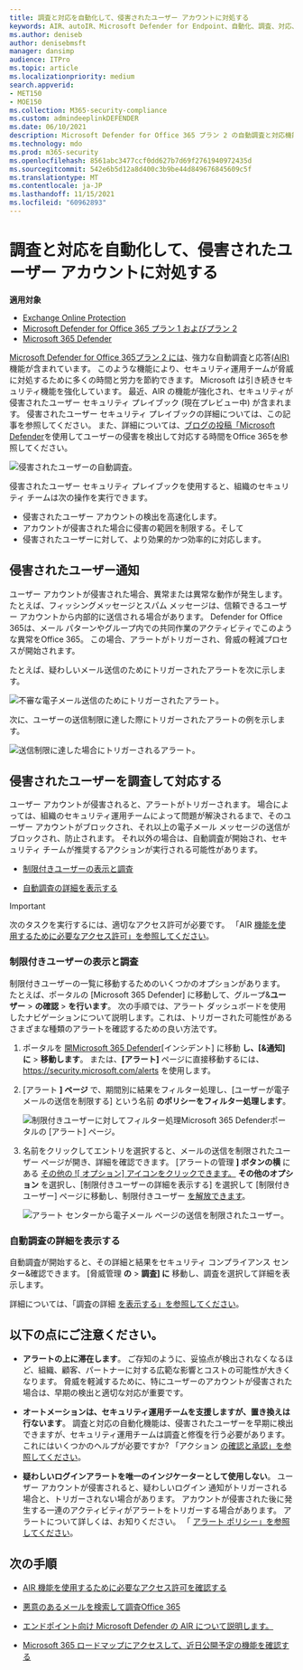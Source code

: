 ```yaml
---
title: 調査と対応を自動化して、侵害されたユーザー アカウントに対処する
keywords: AIR、autoIR、Microsoft Defender for Endpoint、自動化、調査、対応、修復、脅威、高度、脅威、保護、侵害
ms.author: deniseb
author: denisebmsft
manager: dansimp
audience: ITPro
ms.topic: article
ms.localizationpriority: medium
search.appverid:
- MET150
- MOE150
ms.collection: M365-security-compliance
ms.custom: admindeeplinkDEFENDER
ms.date: 06/10/2021
description: Microsoft Defender for Office 365 プラン 2 の自動調査と対応機能を使用して、侵害されたユーザー アカウントを検出して対処するプロセスをスピードアップする方法について説明します。
ms.technology: mdo
ms.prod: m365-security
ms.openlocfilehash: 8561abc3477ccf0dd627b7d69f2761940972435d
ms.sourcegitcommit: 542e6b5d12a8d400c3b9be44d849676845609c5f
ms.translationtype: MT
ms.contentlocale: ja-JP
ms.lasthandoff: 11/15/2021
ms.locfileid: "60962893"
---
```

# <a name="address-compromised-user-accounts-with-automated-investigation-and-response"></a>調査と対応を自動化して、侵害されたユーザー アカウントに対処する

**適用対象**
- [Exchange Online Protection](exchange-online-protection-overview.md)
- [Microsoft Defender for Office 365 プラン 1 およびプラン 2](defender-for-office-365.md)
- [Microsoft 365 Defender](../defender/microsoft-365-defender.md)


[Microsoft Defender for Office 365プラン 2 には](defender-for-office-365.md#microsoft-defender-for-office-365-plan-1-and-plan-2)、強力な自動調査と応答[(AIR)](office-365-air.md)機能が含まれています。 このような機能により、セキュリティ運用チームが脅威に対処するために多くの時間と労力を節約できます。 Microsoft は引き続きセキュリティ機能を強化しています。 最近、AIR の機能が強化され、セキュリティが侵害されたユーザー セキュリティ プレイブック (現在プレビュー中) が含まれます。 侵害されたユーザー セキュリティ プレイブックの詳細については、この記事を参照してください。 また、詳細については、[ブログの投稿「Microsoft Defender](https://techcommunity.microsoft.com/t5/Security-Privacy-and-Compliance/Speed-up-time-to-detect-and-respond-to-user-compromise-and-limit/ba-p/977053)を使用してユーザーの侵害を検出して対応する時間をOffice 365を参照してください。

![侵害されたユーザーの自動調査。](/microsoft-365/media/office365atp-compduserinvestigation.jpg)

侵害されたユーザー セキュリティ プレイブックを使用すると、組織のセキュリティ チームは次の操作を実行できます。

- 侵害されたユーザー アカウントの検出を高速化します。
- アカウントが侵害された場合に侵害の範囲を制限する。そして
- 侵害されたユーザーに対して、より効果的かつ効率的に対応します。

## <a name="compromised-user-alerts"></a>侵害されたユーザー通知

ユーザー アカウントが侵害された場合、異常または異常な動作が発生します。 たとえば、フィッシングメッセージとスパム メッセージは、信頼できるユーザー アカウントから内部的に送信される場合があります。 Defender for Office 365は、メール パターンやグループ内での共同作業のアクティビティでこのような異常をOffice 365。 この場合、アラートがトリガーされ、脅威の軽減プロセスが開始されます。

たとえば、疑わしいメール送信のためにトリガーされたアラートを次に示します。

![不審な電子メール送信のためにトリガーされたアラート。](/microsoft-365/media/office365atp-suspiciousemailsendalert.jpg)

次に、ユーザーの送信制限に達した際にトリガーされたアラートの例を示します。

![送信制限に達した場合にトリガーされるアラート。](/microsoft-365/media/office365atp-sendinglimitreached.jpg)

## <a name="investigate-and-respond-to-a-compromised-user"></a>侵害されたユーザーを調査して対応する

ユーザー アカウントが侵害されると、アラートがトリガーされます。 場合によっては、組織のセキュリティ運用チームによって問題が解決されるまで、そのユーザー アカウントがブロックされ、それ以上の電子メール メッセージの送信がブロックされ、防止されます。 それ以外の場合は、自動調査が開始され、セキュリティ チームが推奨するアクションが実行される可能性があります。

- [制限付きユーザーの表示と調査](#view-and-investigate-restricted-users)

- [自動調査の詳細を表示する](#view-details-about-automated-investigations)

> [!IMPORTANT]
> 次のタスクを実行するには、適切なアクセス許可が必要です。 「AIR [機能を使用するために必要なアクセス許可」を参照してください](office-365-air.md#required-permissions-to-use-air-capabilities)。

### <a name="view-and-investigate-restricted-users"></a>制限付きユーザーの表示と調査

制限付きユーザーの一覧に移動するためのいくつかのオプションがあります。 たとえば、ポータルの [Microsoft 365 Defender] に移動して、グループ&**ユーザー** \> **の確認** \> **を行います**。 次の手順では、アラート ダッシュボードを使用したナビゲーションについて説明します。これは、トリガーされた可能性があるさまざまな種類のアラートを確認するための良い方法です。

1. ポータルを <a href="https://go.microsoft.com/fwlink/p/?linkid=2077139" target="_blank">開Microsoft 365 Defender[</a>インシデント] に移動 **し、[&通知] に** \> **移動します**。 または、**[アラート]** ページに直接移動するには、<https://security.microsoft.com/alerts> を使用します。

2. [アラート **] ページ** で、期間別に結果をフィルター処理し、[ユーザーが電子メールの送信を制限する] という名前 **のポリシーをフィルター処理します**。

   ![制限付きユーザーに対してフィルター処理Microsoft 365 Defenderポータルの [アラート] ページ。](../../media/m365-sc-alerts-page-with-restricted-user.png)

3. 名前をクリックしてエントリを選択すると、メールの送信を制限されたユーザー ページが開き、詳細を確認できます。 [アラートの管理 **] ボタンの横** にある [その他の ![ オプション] アイコンをクリックできます。](../../media/m365-cc-sc-more-actions-icon.png) **その他のオプション** を選択し、[制限付きユーザーの詳細を表示する] を選択して [制限付きユーザー] ページに移動し、制限付きユーザー [を解放できます](removing-user-from-restricted-users-portal-after-spam.md)。

   ![アラート センターから電子メール ページの送信を制限されたユーザー。](../../media/m365-sc-alerts-user-restricted-from-sending-email-page.png)

### <a name="view-details-about-automated-investigations"></a>自動調査の詳細を表示する

自動調査が開始すると、その詳細と結果をセキュリティ コンプライアンス センター&確認できます。 [脅威管理 **の** \> **調査] に** 移動し、調査を選択して詳細を表示します。

詳細については、「調査の詳細 [を表示する」を参照してください](air-view-investigation-results.md)。

## <a name="keep-the-following-points-in-mind"></a>以下の点にご注意ください。

- **アラートの上に滞在します**。 ご存知のように、妥協点が検出されなくなるほど、組織、顧客、パートナーに対する広範な影響とコストの可能性が大きくなります。 脅威を軽減するために、特にユーザーのアカウントが侵害された場合は、早期の検出と適切な対応が重要です。

- **オートメーションは、セキュリティ運用チームを支援しますが、置き換えは行ないます**。 調査と対応の自動化機能は、侵害されたユーザーを早期に検出できますが、セキュリティ運用チームは調査と修復を行う必要があります。 これにはいくつかのヘルプが必要ですか? 「アクション [の確認と承認」を参照してください](air-review-approve-pending-completed-actions.md)。

- **疑わしいログインアラートを唯一のインジケーターとして使用しない**。 ユーザー アカウントが侵害されると、疑わしいログイン 通知がトリガーされる場合と、トリガーされない場合があります。 アカウントが侵害された後に発生する一連のアクティビティがアラートをトリガーする場合があります。 アラートについて詳しくは、お知りください。 「 [アラート ポリシー」を参照してください](../../compliance/alert-policies.md)。

## <a name="next-steps"></a>次の手順

- [AIR 機能を使用するために必要なアクセス許可を確認する](office-365-air.md#required-permissions-to-use-air-capabilities)

- [悪意のあるメールを検索して調査Office 365](investigate-malicious-email-that-was-delivered.md)

- [エンドポイント向け Microsoft Defender の AIR について説明します。](/windows/security/threat-protection/microsoft-defender-atp/automated-investigations)

- [Microsoft 365 ロードマップにアクセスして、近日公開予定の機能を確認する](https://www.microsoft.com/microsoft-365/roadmap?filters=)